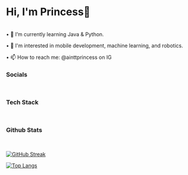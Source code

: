 
<h1>Hi, I'm Princess👋</h1>
<br>
• 🌱 I’m currently learning Java & Python.

• 👀 I'm interested in mobile development, machine learning, and robotics.

• 📫 How to reach me: @ainttprincess on IG

<h3>Socials</h3>
<br>

<h3>Tech Stack</h3>
<br>

<h3>Github Stats</h3>
<br>

[![GitHub Streak](https://github-readme-streak-stats.herokuapp.com?user=youth-of-may&theme=dark)](https://git.io/streak-stats)

[![Top Langs](https://github-readme-stats.vercel.app/api/top-langs/?username=youth-of-may&layout=compact&theme=vision-friendly-dark)](https://github.com/anuraghazra/github-readme-stats)

<!--
**youth-of-may/youth-of-may** is a ✨ _special_ ✨ repository because its `README.md` (this file) appears on your GitHub profile.

Here are some ideas to get you started:

- 🔭 I’m currently working on ...
- 🌱 I’m currently learning ...
- 👯 I’m looking to collaborate on ...
- 🤔 I’m looking for help with ...
- 💬 Ask me about ...
- 📫 How to reach me: ...
- 😄 Pronouns: ...
- ⚡ Fun fact: ...
-->
